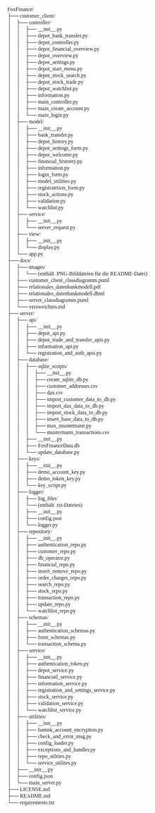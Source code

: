 <pre style="font-size:12px; font-family:Consolas;">
FoxFinance/
├── customer_client/
│    ├── controller/
│    │    ├── __init__.py
│    │    ├── depot_bank_transfer.py
│    │    ├── depot_controller.py
│    │    ├── depot_financial_overview.py
│    │    ├── depot_overview.py
│    │    ├── depot_settings.py
│    │    ├── depot_start_menu.py
│    │    ├── depot_stock_search.py
│    │    ├── depot_stock_trade.py
│    │    ├── depot_watchlist.py
│    │    ├── information.py
│    │    ├── main_controller.py
│    │    ├── main_create_account.py
│    │    └── main_login.py
│    ├── model/
│    │    ├── __init__.py
│    │    ├── bank_transfer.py
│    │    ├── depot_history.py
│    │    ├── depot_settings_form.py
│    │    ├── depot_welcome.py
│    │    ├── financial_historey.py
│    │    ├── information.py
│    │    ├── login_form.py
│    │    ├── model_utilities.py
│    │    ├── registratrtion_form.py
│    │    ├── stock_actions.py
│    │    ├── validation.py
│    │    └── watchlist.py
│    ├── service/
│    │    ├── __init__.py
│    │    └── server_request.py
│    ├── view/
│    │    ├── __init__.py            
│    │    └── display.py
│    └── app.py
├── docs/
│    ├── images/
│    │    └── (enthält .PNG-Bilddateien für die README-Datei)
│    ├── customer_client_classdiagramm.puml
│    ├── relationales_datenbankmodell.pdf
│    ├── relationales_datenbankmodell.dbml
│    ├── server_classdiagramm.puml
│    └── verzweichnis.md
├── server/
│    ├── api/
│    │    ├── __init__.py
│    │    ├── depot_api.py
│    │    ├── depot_trade_and_transfer_apis.py
│    │    ├── information_api.py
│    │    └── registration_and_auth_apis.py
│    ├── database/
│    │    ├── sqlite_scripts/
│    │    │    ├── __init__.py
│    │    │    ├── create_sqlite_db.py
│    │    │    ├── customer_addresses.csv
│    │    │    ├── dax.csv
│    │    │    ├── import_customer_data_to_db.py
│    │    │    ├── import_dax_data_to_db.py
│    │    │    ├── import_stock_data_to_db.py
│    │    │    ├── insert_base_data_to_db.py
│    │    │    ├── max_mustermann.py
│    │    │    └── mustermann_transactions.csv
│    │    ├── __init__.py
│    │    ├── FoxFinanceData.db
│    │    └── update_database.py
│    ├── keys/
│    │    ├── __init__.py
│    │    ├── demo_account_key.py
│    │    ├── demo_token_key.py
│    │    └── key_script.py
│    ├── logger/
│    │    ├── log_files/
│    │    └── (enthält .txt-Dateien)
│    │    ├── __init__.py
│    │    ├── config.json
│    │    └── logger.py
│    ├── repository/
│    │    ├── __init__.py
│    │    ├── authentication_repo.py
│    │    ├── customer_repo.py
│    │    ├── db_operator.py
│    │    ├── financial_repo.py
│    │    ├── insert_remove_repo.py
│    │    ├── order_charges_repo.py
│    │    ├── search_repo.py
│    │    ├── stock_repo.py
│    │    ├── transaction_repo.py
│    │    ├── update_repo.py
│    │    └── watchlist_repo.py
│    ├── schemas/
│    │    ├── __init__.py
│    │    ├── authentication_schemas.py
│    │    ├── form_schemas.py
│    │    └── transaction_schema.py
│    ├── service/
│    │    ├── __init__.py
│    │    ├── authentication_token.py
│    │    ├── depot_service.py
│    │    ├── financiatl_service.py
│    │    ├── information_service.py
│    │    ├── registration_and_settings_service.py
│    │    ├── stock_service.py
│    │    ├── validation_service.py
│    │    └── watchlist_service.py
│    ├── utilities/
│    │    ├── __init__.py
│    │    ├── bamnk_account_encryption.py
│    │    ├── check_and_error_msg.py
│    │    ├── config_loader.py
│    │    ├── exceptions_and_handler.py
│    │    ├── repo_utlities.py
│    │    └── service_utilites.py
│    ├── __init__.py
│    ├── config.json
│    └── main_server.py
├── LICENSE.md
├── README.md
└── requirements.txt
</pre>







